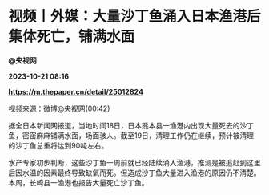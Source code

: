 # 视频丨外媒：大量沙丁鱼涌入日本渔港后集体死亡，铺满水面
**@央视网**

**2023-10-21 08:16**

**https://m.thepaper.cn/detail/25012824**

视频来源：微博@央视网(00:42)

据全日本新闻网报道，当地时间18日，日本熊本县一渔港内出现大量死去的沙丁鱼，密密麻麻铺满水面，场面骇人。截至19日，清理工作仍在继续，预计被清理的沙丁鱼总重将达到90吨左右。

水产专家初步判断，这些沙丁鱼一周前就已经陆续涌入渔港，推测是被追赶到这里后因水温的因素最终导致缺氧而死。但造成沙丁鱼大量进入渔港的原因仍不清楚。本周，长崎县一渔港也报告大量死亡沙丁鱼。